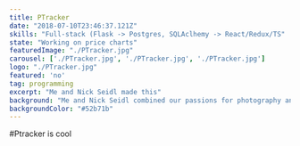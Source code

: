 ```yaml
---
title: PTracker
date: "2018-07-10T23:46:37.121Z"
skills: "Full-stack (Flask -> Postgres, SQLAclhemy -> React/Redux/TS"
state: "Working on price charts"
featuredImage: "./PTracker.jpg"
carousel: ['./PTracker.jpg', './PTracker.jpg', './PTracker.jpg']
logo: "./PTracker.jpg"
featured: 'no'
tag: programming
excerpt: "Me and Nick Seidl made this"
background: "Me and Nick Seidl combined our passions for photography and science into a price-tracking app"
backgroundColor: "#52b71b"
---
```


#Ptracker is cool
